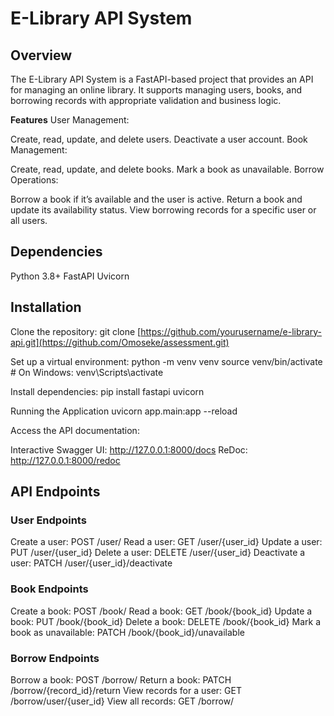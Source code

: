 # **E-Library API System**

## **Overview**
The E-Library API System is a FastAPI-based project that provides an API for managing an online library. It supports managing users, books, and borrowing records with appropriate validation and business logic.

**Features**
User Management:

Create, read, update, and delete users.
Deactivate a user account.
Book Management:

Create, read, update, and delete books.
Mark a book as unavailable.
Borrow Operations:

Borrow a book if it’s available and the user is active.
Return a book and update its availability status.
View borrowing records for a specific user or all users.

## **Dependencies**

Python 3.8+
FastAPI
Uvicorn

## **Installation**

Clone the repository:
git clone [https://github.com/yourusername/e-library-api.git](https://github.com/Omoseke/assessment.git)

Set up a virtual environment:
python -m venv venv
source venv/bin/activate  # On Windows: venv\Scripts\activate

Install dependencies:
pip install fastapi uvicorn

Running the Application
uvicorn app.main:app --reload

Access the API documentation:

Interactive Swagger UI: http://127.0.0.1:8000/docs
ReDoc: http://127.0.0.1:8000/redoc

## **API Endpoints**
### **User Endpoints**
Create a user: POST /user/
Read a user: GET /user/{user_id}
Update a user: PUT /user/{user_id}
Delete a user: DELETE /user/{user_id}
Deactivate a user: PATCH /user/{user_id}/deactivate

### **Book Endpoints**
Create a book: POST /book/
Read a book: GET /book/{book_id}
Update a book: PUT /book/{book_id}
Delete a book: DELETE /book/{book_id}
Mark a book as unavailable: PATCH /book/{book_id}/unavailable

### **Borrow Endpoints**
Borrow a book: POST /borrow/
Return a book: PATCH /borrow/{record_id}/return
View records for a user: GET /borrow/user/{user_id}
View all records: GET /borrow/

